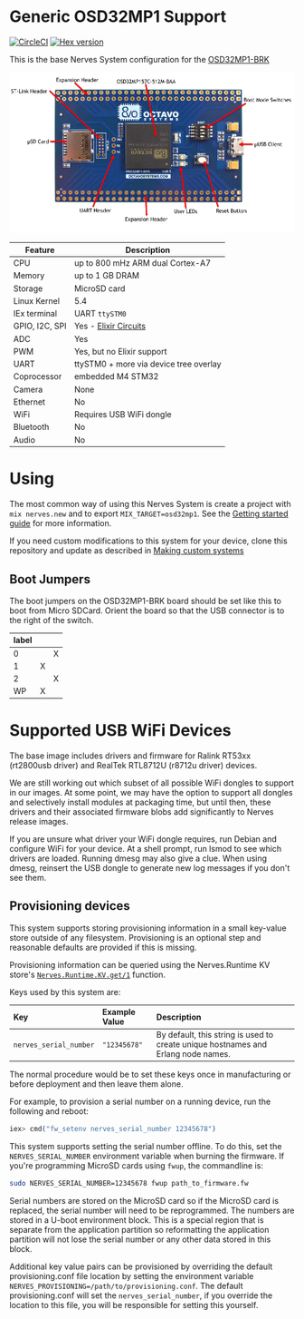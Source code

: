# Generic OSD32MP1 Support

[![CircleCI](https://circleci.com/gh/nerves-project/nerves_system_osd32mp1.svg?style=svg)](https://circleci.com/gh/nerves-project/nerves_system_osd32mp1)
[![Hex version](https://img.shields.io/hexpm/v/nerves_system_osd32mp1.svg "Hex version")](https://hex.pm/packages/nerves_system_osd32mp1)

This is the base Nerves System configuration for the
[OSD32MP1-BRK](https://octavosystems.com/octavo_products/osd32mp1-brk/)

![OSD32MP1-BRK](assets/images/osd32mp1-brk.png)

| Feature              | Description                     |
| -------------------- | ------------------------------- |
| CPU                  | up to 800 mHz ARM dual Cortex-A7 |
| Memory               | up to 1 GB DRAM                 |
| Storage              | MicroSD card                    |
| Linux Kernel         | 5.4                             |
| IEx terminal         | UART `ttySTM0`                  |
| GPIO, I2C, SPI       | Yes - [Elixir Circuits](https://github.com/elixir-circuits) |
| ADC                  | Yes                             |
| PWM                  | Yes, but no Elixir support      |
| UART                 | ttySTM0 + more via device tree overlay |
| Coprocessor          | embedded M4 STM32               |
| Camera               | None                            |
| Ethernet             | No                              |
| WiFi                 | Requires USB WiFi dongle        |
| Bluetooth            | No                              |
| Audio                | No                              |

# Using

The most common way of using this Nerves System is create a project with `mix
nerves.new` and to export `MIX_TARGET=osd32mp1`. See the [Getting started
guide](https://hexdocs.pm/nerves/getting-started.html#creating-a-new-nerves-app)
for more information.

If you need custom modifications to this system for your device, clone this
repository and update as described in [Making custom
systems](https://hexdocs.pm/nerves/systems.html#customizing-your-own-nerves-system)

## Boot Jumpers

The boot jumpers on the OSD32MP1-BRK board should be set like this to boot from
Micro SDCard. Orient the board so that the USB connector is to the right of the
switch.

|label| | |
|-----|-|-|
|0    | |X|
|1    |X| |
|2    | |X|
|WP   |X| |

# Supported USB WiFi Devices

The base image includes drivers and firmware for Ralink RT53xx (rt2800usb
driver) and RealTek RTL8712U (r8712u driver) devices.

We are still working out which subset of all possible WiFi dongles to support in
our images. At some point, we may have the option to support all dongles and
selectively install modules at packaging time, but until then, these drivers and
their associated firmware blobs add significantly to Nerves release images.

If you are unsure what driver your WiFi dongle requires, run Debian and
configure WiFi for your device. At a shell prompt, run lsmod to see which
drivers are loaded. Running dmesg may also give a clue. When using dmesg,
reinsert the USB dongle to generate new log messages if you don't see them.

## Provisioning devices

This system supports storing provisioning information in a small key-value store
outside of any filesystem. Provisioning is an optional step and reasonable
defaults are provided if this is missing.

Provisioning information can be queried using the Nerves.Runtime KV store's
[`Nerves.Runtime.KV.get/1`](https://hexdocs.pm/nerves_runtime/Nerves.Runtime.KV.html#get/1)
function.

Keys used by this system are:

Key                    | Example Value     | Description
:--------------------- | :---------------- | :----------
`nerves_serial_number` | `"12345678"`      | By default, this string is used to create unique hostnames and Erlang node names.

The normal procedure would be to set these keys once in manufacturing or before
deployment and then leave them alone.

For example, to provision a serial number on a running device, run the following
and reboot:

```elixir
iex> cmd("fw_setenv nerves_serial_number 12345678")
```

This system supports setting the serial number offline. To do this, set the
`NERVES_SERIAL_NUMBER` environment variable when burning the firmware. If you're
programming MicroSD cards using `fwup`, the commandline is:

```sh
sudo NERVES_SERIAL_NUMBER=12345678 fwup path_to_firmware.fw
```

Serial numbers are stored on the MicroSD card so if the MicroSD card is
replaced, the serial number will need to be reprogrammed. The numbers are stored
in a U-boot environment block. This is a special region that is separate from
the application partition so reformatting the application partition will not
lose the serial number or any other data stored in this block.

Additional key value pairs can be provisioned by overriding the default provisioning.conf
file location by setting the environment variable
`NERVES_PROVISIONING=/path/to/provisioning.conf`. The default provisioning.conf
will set the `nerves_serial_number`, if you override the location to this file,
you will be responsible for setting this yourself.

